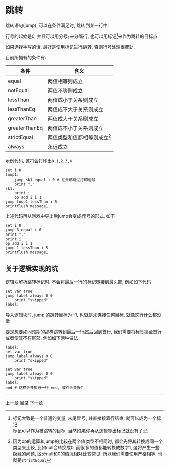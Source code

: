 # 跳转
跳转语句(jump), 可以在条件满足时, 跳转到某一行中.

行号的起始是0, 并且可以用分号`;`来分隔行, 也可以用标记[^1]来作为跳转的目标点.

如果选择手写的话, 最好是使用标记进行跳转, 否则行号处理很费劲.

目前所拥有的条件有:

| 条件          | 含义                          |
| ---           | ---                           |
| equal         | 两值相等则成立                |
| notEqual      | 两值不等则成立                |
| lessThan      | 两值成小于关系则成立          |
| lessThanEq    | 两值成不大于关系则成立        |
| greaterThan   | 两值成大于关系则成立          |
| greaterThanEq | 两值成不小于关系则成立        |
| strictEqual   | 两值类型和值都相等则成立[^2]  |
| always        | 永远成立                      |

示例代码, 这将会打印出`0,1,2,3,4`

```gas
set i 0
loop1:
    jump sk1 equal i 0 # 在头部跳过打印逗号
    print ","
sk1:
    print i
    op add i i 1
jump loop1 lessThan i 5
printflush message1
```

上述代码再从游戏中导出后jump会变成行号的形式, 如下

```gas
set i 0
jump 3 equal i 0
print ","
print i
op add i i 1
jump 1 lessThan i 5
printflush message1
```


关于逻辑实现的坑
-------------------------------------------------------------------------------
逻辑块解析跳转标记时, 不会将最后一行的标记链接到最头部, 例如如下代码

```gas
set var true
jump label always 0 0
    print "skipped"
label:
```

导入逻辑块时, jump 的跳转目标为 -1, 也就是未连接任何目标, 就像这行什么都没做

要是想要如同预期的那样跳转到最后一行然后回到首行,
我们需要将标签挪至首行或者使其不在尾部, 例如如下两种做法

```gas
label:
set var true
jump label always 0 0
    print "skipped"
```

```gas
set var true
jump label always 0 0
    print "skipped"
label:
end # 这样会多执行一行 end, 或许会变慢?
```


[^1]: 标记大致是一个普通的变量, 末尾冒号, 并直接接着行结束, 就可以成为一个标记.\
      标记可以作为被跳转的目标, 当然如果你再从逻辑导出标记就没有了

[^2]: 因为op的运算和jump的比较在两个值类型不相同时,
      都会先将其转换成同一个类型来比较, 比如null会转换成0,
      而很多的值都能转换成数字1, 这将产生一些隐藏的问题,
      区分null和0的情况相对比较常见, 所以我们需要使用严格相等, 也就是`strictEqual`


---
[上一章](./04-change-variable.md)
[目录](./README.md)
[下一章](./06-env-vars.md)
